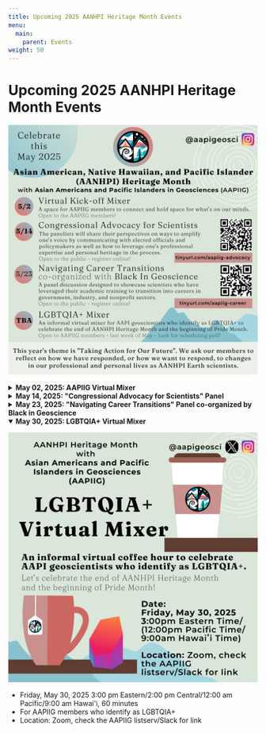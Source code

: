 ```yaml
---
title: Upcoming 2025 AANHPI Heritage Month Events
menu: 
  main:
    parent: Events
weight: 50
---
```


# Upcoming 2025 AANHPI Heritage Month Events

![Overaching 2025 AANHPI Heritage Month Events](HMeventflyer.png)

<details>

<summary> <b> May 02, 2025: AAPIIG Virtual Mixer </b> </summary>

![Virtual mixer flyer on May 02, 2025](AANHPI2025_virtual_mixer.png)

</details>

<details>

<summary> <b> May 14, 2025: "Congressional Advocacy for Scientists" Panel </b> </summary>

![Flyer for Congressional Advocacy for Scientists Panel](2025_AANHPI_congressional_advocacy.pdf.png)

- Wednesday, May 14, 2025, 8:00-9:30 HST / 11:00-12:30 PST / 14:00-15:30 EST
- [Register and learn more](http://www.tinyurl.com/aapiig-advocacy) 
- Three panelists will discuss effective ways to amplify one's voice by communicating with elected officials and policymakers as well as how to leverage one’s professional expertise and personal heritage in the process. Each person will discuss their involvement with congressional policy, followed by a moderated Q&A and open Q&A with the audience.
- Panelists:
  - **Dr. Christine Ray** was the 2023-24 AGI Congressional Geoscience Fellow and 2022-23 GSA Science Policy Fellow. She received her doctorate in physics from the University of Texas at San Antonio and began her journey into policy by advocating for NASA science in Congress with organizations like The Planetary Society and American Astronomical Society.
  - **Dr. Edward Lo** is an assistant professor of geology at Georgia Southern University, with a research program in sedimentary geology. Edward was a 2022 GSA/Congressional Visits Day grantee and moderated a Seminar on Indigenous Peoples with the support of Taiwan in New York in 2024 and 2025.
  - **Dr. Robby Goldman** is the current GSA-USGS Congressional Science Fellow, advising U.S. Senator Mazie K. Hirono (D-HI) on natural hazard management and STEM education and research policy. Robby received his geology doctorate from the University of Illinois at Urbana-Champaign (UIUC), and has expertise in volcanic hazard modeling and communication.
- Questions about this event can be directed to Jeemin Rhim [(jrhim@ucsb.edu)](mailto:jrhim@ucsb.edu)

</details>

<details>

<summary> <b> May 23, 2025: "Navigating Career Transitions" Panel co-organized by Black in Geoscience </b> </summary>

![Flyer for Navigating Career Transitions](2025_AANHPI_career_transitions.png)

- Friday, May 23, 12:00 pm Eastern/11:00 am Central/9:00 am Pacific, 60 minutes
- [Register and learn more](https://tinyurl.com/aapiig-career)
- This panel discussion is designed to showcase individuals who have leveraged their academic training to transition into careers in government, industry, and nonprofit sectors. As new industries and technologies come onboard, our field is rapidly evolving and new career prospects are opening outside of universities and research-based work. We envision this event as a resource for students and early-career researchers during these current times of rapidly changing outlooks on faculty and federal government hiring, and it will have a portion of time designated for audience Q&A.
- Panelists:
  - **Dr. Byron Winston** is an Environmental Scientist with a proven track record of 15+ years managing and executing environmental projects in lakes, rivers, and contaminated groundwater. He currently leads AECOM's Algae to Sustainable Agriculture program, pioneering the use of algae as a sustainable fertilizer supplement to enhance soil carbon sequestration, improve water quality, and mitigate harmful algal blooms. Dr. Winston received his Bachelors from  Midwestern State University in 2003, and Masters and PhD from University of Arkansas in Cell and Molecular Biology and Environmental Dynamics respectively.
  - **Dr. Sophie Chu** is the principal oceanographer and director of monitoring, reporting, and verification at Captura, a marine carbon dioxide removal startup company based in Pasadena, CA. She has spent over a decade developing and testing ocean carbon sensor technology to better understand carbon cycling. Prior to joining Captura, Sophie was a research scientist at the University of Washington and NOAA’s Pacific Marine Environmental Lab in Seattle, WA. Sophie has her B.S. in chemical engineering from Columbia University and Ph.D. in chemical oceanography from MIT and Woods Hole Oceanographic Institution.
  - **Dr. Kieron Prince**, Associate Professor of Geology at Broward College, is a first-generation college student and immigrant with a passion for teaching. Dr. Prince received his BSc from Loma Linda University in 2013, his MSc from Baylor University in 2015, and a PhD from Texas A&M University in 2020, where his research investigated the impacts of strong ocean-bottom currents on the alteration of carbonate sediments. 
  - **Dr. Susan Park** is the Executive Director of the Coastal and Estuarine Research Federation (CERF), an international scientific society dedicated to advancing the understanding and wise stewardship of estuarine and coastal ecosystems worldwide. Prior to this appointment, Susan was the Associate Director of Virginia Sea Grant, based at the Virginia Institute of Marine Science and College of William & Mary; Senior Program Officer with the Ocean Studies Board of The National Academies of Science, Engineering, and Medicine; Adjunct Professor at Trinity Washington University; and NOAA Coastal Management Fellow with the Massachusetts Office of Coastal Zone Management. Susan received her PhD in Oceanography from the University of Delaware, and her MA and BA in Biology from the University of Pennsylvania.
 - Questions about this event can be directed to Luan Heywood [(luan.heywood@gmail.com)](mailto:luan.heywood@gmail.com)

</details>

<details open>

<summary> <b> May 30, 2025: LGBTQIA+ Virtual Mixer </b> </summary>

![Flyer for LGBTQIA+ Virtual Mixer](AANHPI2025_LGBT_Mixer.png)

- Friday, May 30, 2025 3:00 pm Eastern/2:00 pm Central/12:00 am Pacific/9:00 am Hawai'i, 60 minutes
- For AAPIIG members who identify as LGBTQIA+
- Location: Zoom, check the AAPIIG listserv/Slack for link



<!--- There are no upcoming events at this time. Explore our [event archive](https://aapigeosci.org/events/oldevents/).
-->

<!---
# LGBTQIA+ Virtual Mixer

![Image showing information for May 2024 LGBTQIA+ mixer.](AANHPI2024_LGBT_Mixer.png)

# AAPIiG APA Heritage Month 2024 at a Glance

![Image showing May 2024 events, created by Caroline Juang.](AANHPI2024_WebsiteBannerEvents.png)

# Virtual Panel: Natural Disasters: Mitigation, Response, Recovery and the AANHPI Community

![Image showing Natural Disaster Panel May 2024.](AANHPI2024_Panel_1_Event_Poster.png)

**Date:**
Thursday, May 9, 2024; 3:30 PM Eastern/12:30 PM Pacific/9:30 AM Hawaiʻi

**Description:**
This will be a 90 minute virtual webinar and is open to the public. We are featuring three AANHPI natural disaster experts who will discuss disaster risk and community impacts, equitable recovery following natural disasters, and hazard communication with the public and decision-makers. Our goal is to showcase scientists who have developed tangible connections between their research, affected communities and decision-makers.

**Panelists:**
- Dr. Robby Goldman is a GSA-USGS Congressional Fellow working in the office of U.S. Senator Mazie Hirono of Hawaii. Dr. Goldman’s responsibilities include monitoring Maui's post-wildfire-disaster recovery and exploring federal policies to mitigate Hawaii's risk for future wildfires. Website: https://robbygoldman.weebly.com/

- Dr. Yolanda Lin is an Assistant Professor in the Department of Geography and Environmental Studies at the University of New Mexico. Dr. Lin uses a mixed-methods approach in her work to better understand possible futures related to natural hazards and disasters. Website: https://www.yolandaclin.com/ 

- Dr. Sabine Loos is an Assistant Professor in the Civil and Environmental Engineering Department at University of Michigan. Dr. Loos applies statistical learning, risk analysis, and user-centered design techniques to develop tools that inform effective and equitable disaster risk reduction, response, and recovery. Website: https://sabine-loos.com/ 

Register [here](https://tinyurl.com/aapiig-hazards).

Questions about this event can be directed to Luan Heywood at luan.heywood@gmail.com. 

# Virtual Workshop: Exploring Personal Heritage in Academic and Professional Paths

![Image showing Personal Heritage Panel May 2024.](AANHPI2024_Panel_2_Event_Poster.png)

**Date:**
Tuesday, May 28, 2024; 2:00 PM Eastern/11:00 AM Pacific/8:00 AM Hawaiʻi

**Description:**
This will be a 90 minute interactive virtual workshop and is open to the public. We are featuring three AANHPI researchers who have incorporated their personal interests and heritage into their academic work, with backgrounds in the geosciences, social sciences, and ethnic studies.

**Panelists:**
- Dr. Steven Mana'oakamai Johnson is an Assistant Professor of Natural Resources and the Environment at Cornell University who co-established a conservation-focused NGO called TÅNO, TÅSI, YAN TODU in Saipan. Website: https://www.manaoakamai.com/ and Twitter: @jah_waiian

- Amira Noeuv is a PhD Candidate in Ethnic Studies at UC San Diego who contributed a StoryMap: "Yey Sokhary's Journey" towards a project of Inter-Generational Story Mapping in the Cambodian, Native Hawaiian, and Pacific Islander Communities of Orange County. Twitter: @AmiraNoeuv

- Caroline Juang is a PhD candidate, Department of Earth and Environmental Sciences at Columbia University, who studies wildfires in the western U.S. and is active in art, digital art, illustration (for example, AAPIiG's logo and event flyers). Twitter: @caro_in_space

Register [here](https://tinyurl.com/aapiig-interests).

Questions about this workshop? Contact Thi Truong at tbtruon1@uci.edu. 
-->

<!---
# AAPIiG APA Heritage Month Panel: Allyship as AAPI Geoscientists

![Image showing information about a panel on Allyship as AAPI Geoscientists.](panel1Poster.png)

**Description:**
In this panel, we bring previous speakers for the Virtual ECR Lunch series to highlight a specific part of their experience as AAPI geoscientists: being allies for other marginalized groups, in addition to fellow AAPIs, within the geosciences. 

Register [here](https://tinyurl.com/APA22-panel1).


For questions, please contact Jeemin at jeemin.h.rhim@dartmouth.edu.

# AAPIiG APA Heritage Month Panel: International Scholars in Geosciences

**Description:**
Conversations and scholarship about race and structural inequity in United States academic science typically focus on U.S.-born students and scholars, for whom there is more longitudinal data collected. Immigrant scholars have distinct career narratives from U.S.-born students and scholars of color, while representing a substantial proportion of non-white geoscientists working in the U.S. This panel aims to spotlight these experiences by bringing together three earth scientists who have had transnational careers. We hope attendees will come away with insight into how international scholar experiences interplay with efforts to diversity STEM. 

Register [here](https://beav.es/APA22-panel2).

-->